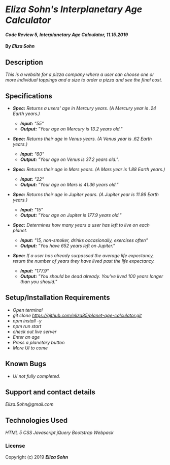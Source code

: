 # _Eliza Sohn's Interplanetary Age Calculator_

#### _Code Review 5, Interplanetary Age Calculator, 11.15.2019_

#### By _**Eliza Sohn**_

## Description

_This is a website for a pizza company where a user can choose one or more individual toppings and a size to order a pizza and see the final cost._

## Specifications

* _**Spec:**  Returns a users' age in Mercury years. (A Mercury year is .24 Earth years.)_
  * _**Input:** "55"_
  * _**Output:** "Your age on Mercury is 13.2 years old."_

* _**Spec:**  Returns their age in Venus years. (A Venus year is .62 Earth years.)_
  * _**Input:** "60"_
  * _**Output:** "Your age on Venus is 37.2 years old."._

* _**Spec:** Returns their age in Mars years. (A Mars year is 1.88 Earth years.)_
  * _**Input:** "22"_
  * _**Output:** "Your age on Mars is 41.36 years old."_

* _**Spec:** Returns their age in Jupiter years. (A Jupiter year is 11.86 Earth years.)_
  * _**Input:** "15"_
  * _**Output:** "Your age on Jupiter is 177.9 years old."_


* _**Spec:** Determines how many years a user has left to live on each planet._
  * _**Input:** "15, non-smoker, drinks occasionally, exercises often"_
  * _**Output:** "You have 652 years left on Jupiter."_

* _**Spec:** If a user has already surpassed the average life expectancy, return the number of years they have lived past the life expectancy._
  * _**Input:** "177.9"_
  * _**Output:** "You should be dead already. You've lived 100 years longer than you should."_



## Setup/Installation Requirements

* _Open terminal_
* _git clone https://github.com/eliza85/planet-age-calculator.git_
* _npm install -y_
* _npm run start_
* _check out live server_
* _Enter an age_
* _Press a planetary button_
* _More UI to come_

## Known Bugs

* _UI not fully completed._

## Support and contact details

_Eliza.Sohn@gmail.com_

## Technologies Used

_HTML 5_
_CSS_
_Javascript_
_jQuery_
_Bootstrap_
_Webpack_

### License


Copyright (c) 2019 **_Eliza Sohn_**

